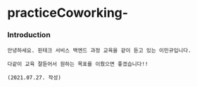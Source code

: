 # practiceCoworking-

### Introduction
```
안녕하세요. 핀테크 서비스 백엔드 과정 교육을 같이 듣고 있는 이민규입니다.

다같이 교육 잘듣어서 원하는 목표를 이뤘으면 좋겠습니다!!

(2021.07.27. 작성)
```
